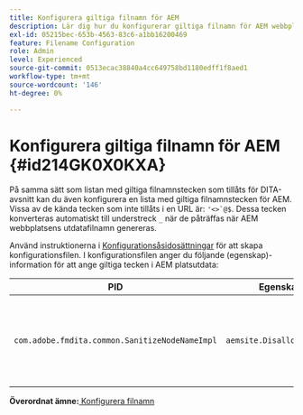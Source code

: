 ```yaml
---
title: Konfigurera giltiga filnamn för AEM
description: Lär dig hur du konfigurerar giltiga filnamn för AEM webbplatsutdata
exl-id: 05215bec-653b-4563-83c6-a1bb16200469
feature: Filename Configuration
role: Admin
level: Experienced
source-git-commit: 0513ecac38840a4cc649758bd1180edff1f8aed1
workflow-type: tm+mt
source-wordcount: '146'
ht-degree: 0%

---
```


# Konfigurera giltiga filnamn för AEM {#id214GK0X0KXA}

På samma sätt som listan med giltiga filnamnstecken som tillåts för DITA-avsnitt kan du även konfigurera en lista med giltiga filnamnstecken för AEM. Vissa av de kända tecken som inte tillåts i en URL är: ``'<>`@$``. Dessa tecken konverteras automatiskt till understreck `_` när de påträffas när AEM webbplatsens utdatafilnamn genereras.

Använd instruktionerna i [Konfigurationsåsidosättningar](download-install-additional-config-override.md#) för att skapa konfigurationsfilen. I konfigurationsfilen anger du följande \(egenskap\)-information för att ange giltiga tecken i AEM platsutdata:

| PID | Egenskapsnyckel | Egenskapsvärde |
|---|------------|--------------|
| `com.adobe.fmdita.common.SanitizeNodeNameImpl` | `aemsite.DisallowedFileNameChars` | Lägg till tecken som du vill ersätta med ett understreck i AEM Platsens utdatafilnamn. <br> **Standardvärde**: ``'<\>\`@$`` |

**Överordnat ämne:**[ Konfigurera filnamn](conf-file-names.md)
